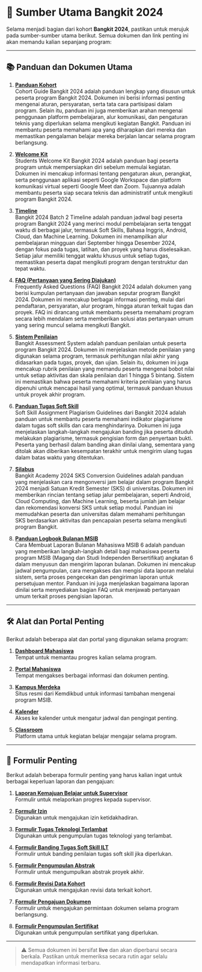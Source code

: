 # 🌟 Sumber Utama Bangkit 2024

Selama menjadi bagian dari kohort **Bangkit 2024**, pastikan untuk merujuk pada sumber-sumber utama berikut. Semua dokumen dan link penting ini akan memandu kalian sepanjang program:

---

## 📚 Panduan dan Dokumen Utama

1. **[Panduan Kohort](https://bangkit.dev/CohortGuideBangkit2024Batch2)**  
   Cohort Guide Bangkit 2024 adalah panduan lengkap yang disusun untuk peserta program Bangkit 2024. Dokumen ini berisi informasi penting mengenai aturan, persyaratan, serta tata cara partisipasi dalam program. Selain itu, panduan ini juga            memberikan arahan mengenai penggunaan platform pembelajaran, alur komunikasi, dan pengaturan teknis yang diperlukan selama mengikuti kegiatan Bangkit. Panduan ini membantu peserta memahami apa yang diharapkan dari mereka dan memastikan             pengalaman belajar mereka berjalan lancar selama program berlangsung.

3. **[Welcome Kit](https://bangkit.dev/WelcomeKitBangkit2024Batch2)**  
  Students Welcome Kit Bangkit 2024 adalah panduan bagi peserta program untuk mempersiapkan diri sebelum memulai kegiatan. Dokumen ini mencakup informasi tentang pengaturan akun, perangkat, serta penggunaan aplikasi seperti Google Workspace dan      platform komunikasi virtual seperti Google Meet dan Zoom. Tujuannya adalah membantu peserta siap secara teknis dan administratif untuk mengikuti program Bangkit 2024.

4. **[Timeline](https://bangkit.dev/Bangkit2024H2-WeeklyTimeline)**  
   Bangkit 2024 Batch 2 Timeline adalah panduan jadwal bagi peserta program Bangkit 2024 yang merinci modul pembelajaran serta tenggat waktu di berbagai jalur, termasuk Soft Skills, Bahasa Inggris, Android, Cloud, dan Machine Learning. Dokumen ini    menampilkan alur pembelajaran mingguan dari September hingga Desember 2024, dengan fokus pada tugas, latihan, dan proyek yang harus diselesaikan. Setiap jalur memiliki tenggat waktu khusus untuk setiap tugas, memastikan peserta dapat mengikuti     program dengan terstruktur dan tepat waktu.

5. **[FAQ (Pertanyaan yang Sering Diajukan)](https://bangkit.dev/Bangkit2024FAQ)**  
   Frequently Asked Questions (FAQ) Bangkit 2024 adalah dokumen yang berisi kumpulan pertanyaan dan jawaban seputar program Bangkit 2024. Dokumen ini mencakup berbagai informasi penting, mulai dari pendaftaran, persyaratan, alur program, hingga       aturan terkait tugas dan proyek. FAQ ini dirancang untuk membantu peserta memahami program secara lebih mendalam serta memberikan solusi atas pertanyaan umum yang sering muncul selama mengikuti Bangkit.


6. **[Sistem Penilaian](https://bangkit.dev/BangkitAssessmentSystem)**  
   Bangkit Assessment System adalah panduan penilaian untuk peserta program Bangkit 2024. Dokumen ini menjelaskan metode penilaian yang digunakan selama program, termasuk perhitungan nilai akhir yang didasarkan pada tugas, proyek, dan ujian.          Selain itu, dokumen ini juga mencakup rubrik penilaian yang memandu peserta mengenai bobot nilai untuk setiap aktivitas dan skala penilaian dari 1 hingga 5 bintang. Sistem ini memastikan bahwa peserta memahami kriteria penilaian yang harus         dipenuhi untuk mencapai hasil yang optimal, termasuk panduan khusus untuk proyek akhir program.

7. **[Panduan Tugas Soft Skill](https://bangkit.dev/SoftSkillAssignmentPlagiarismGuidelines)**  
   Soft Skill Assignment Plagiarism Guidelines dari Bangkit 2024 adalah panduan untuk membantu peserta memahami indikator plagiarisme dalam tugas soft skills dan cara menghindarinya. Dokumen ini juga menjelaskan langkah-langkah mengajukan banding     jika peserta dituduh melakukan plagiarisme, termasuk pengisian form dan penyertaan bukti. Peserta yang berhasil dalam banding akan dinilai ulang, sementara yang ditolak akan diberikan kesempatan terakhir untuk mengirim ulang tugas dalam batas      waktu yang ditentukan.

8. **[Silabus](https://drive.google.com/file/d/1E4Dk4tbh7tq2XhxklIeKYiircmRajafw/view?usp=sharing)**  
   Bangkit Academy 2024 SKS Conversion Guidelines adalah panduan yang menjelaskan cara mengonversi jam belajar dalam program Bangkit 2024 menjadi Satuan Kredit Semester (SKS) di universitas. Dokumen ini memberikan rincian tentang setiap jalur         pembelajaran, seperti Android, Cloud Computing, dan Machine Learning, beserta jumlah jam belajar dan rekomendasi konversi SKS untuk setiap modul. Panduan ini memudahkan peserta dan universitas dalam memahami perhitungan SKS berdasarkan             aktivitas dan pencapaian peserta selama mengikuti program Bangkit.

9. **[Panduan Logbook Bulanan MSIB](https://pusatinformasi.kampusmerdeka.kemdikbud.go.id/hc/en-us/articles/29500656534297-Cara-Membuat-Laporan-Bulanan-Mahasiswa-MSIB-6)**  
   Cara Membuat Laporan Bulanan Mahasiswa MSIB 6 adalah panduan yang memberikan langkah-langkah detail bagi mahasiswa peserta program MSIB (Magang dan Studi Independen Bersertifikat) angkatan 6 dalam menyusun dan mengirim laporan bulanan. Dokumen     ini mencakup jadwal pengumpulan, cara mengakses dan mengisi data laporan melalui sistem, serta proses pengecekan dan pengiriman laporan untuk persetujuan mentor. Panduan ini juga menjelaskan bagaimana laporan dinilai serta menyediakan bagian       FAQ untuk menjawab pertanyaan umum terkait proses pengisian laporan.

---

## 🛠️ Alat dan Portal Penting

Berikut adalah beberapa alat dan portal yang digunakan selama program:

1. **[Dashboard Mahasiswa](https://dashboard.bangkit.academy/)**  
   Tempat untuk memantau progres kalian selama program.

2. **[Portal Mahasiswa](https://dashboard.bangkit.academy/student-portal)**  
   Tempat mengakses berbagai informasi dan dokumen penting.

3. **[Kampus Merdeka](https://kampusmerdeka.kemdikbud.go.id/)**  
   Situs resmi dari Kemdikbud untuk informasi tambahan mengenai program MSIB.

4. **[Kalender](https://calendar.google.com/)**  
   Akses ke kalender untuk mengatur jadwal dan pengingat penting.

5. **[Classroom](https://classroom.google.com/)**  
   Platform utama untuk kegiatan belajar mengajar selama program.

---

## 📝 Formulir Penting

Berikut adalah beberapa formulir penting yang harus kalian ingat untuk berbagai keperluan laporan dan pengajuan:

1. **[Laporan Kemajuan Belajar untuk Supervisor](https://bangkit.dev/2024Batch2_SupervisorReport)**  
   Formulir untuk melaporkan progres kepada supervisor.

2. **[Formulir Izin](https://bangkit.dev/PermissionForm2024H2)**  
   Digunakan untuk mengajukan izin ketidakhadiran.

3. **[Formulir Tugas Teknologi Terlambat](https://bangkit.dev/LateTechAssignment2024H2)**  
   Digunakan untuk pengumpulan tugas teknologi yang terlambat.

4. **[Formulir Banding Tugas Soft Skill ILT](https://bangkit.dev/SSAssignmentAppeals-24H2)**  
   Formulir untuk banding penilaian tugas soft skill jika diperlukan.

5. **[Formulir Pengumpulan Abstrak](https://bangkit.dev/AbstractSubmission2024H2)**  
   Formulir untuk mengumpulkan abstrak proyek akhir.

6. **[Formulir Revisi Data Kohort](https://bangkit.dev/CohortDataRevise)**  
   Digunakan untuk mengajukan revisi data terkait kohort.

7. **[Formulir Pengajuan Dokumen](https://bangkit.dev/DocReq2024H2)**  
   Formulir untuk mengajukan permintaan dokumen selama program berlangsung.

8. **[Formulir Pengumpulan Sertifikat](https://bangkit.dev/CertificateSubmission2024H2)**  
   Digunakan untuk pengumpulan sertifikat yang diperlukan.

---

> ⚠️ Semua dokumen ini bersifat **live** dan akan diperbarui secara berkala. Pastikan untuk memeriksa secara rutin agar selalu mendapatkan informasi terbaru.
